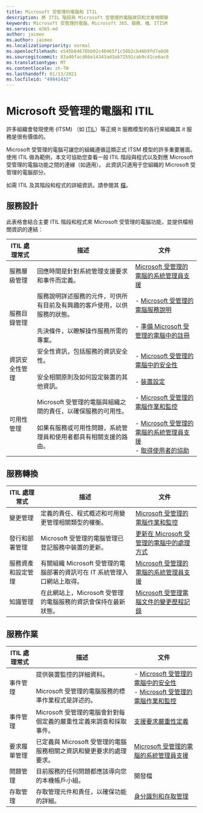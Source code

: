 ```yaml
---
title: Microsoft 受管理的電腦和 ITIL
description: 將 ITIL 階段與 Microsoft 受管理的電腦資訊和文章相關聯
keywords: Microsoft 受管理的電腦、Microsoft 365、服務、檔、ITISM
ms.service: m365-md
author: jaimeo
ms.author: jaimeo
ms.localizationpriority: normal
ms.openlocfilehash: e545b64670bb92c40465f1c50b2cb46b9fd7a8d8
ms.sourcegitcommit: 83a40facd66e14343ad3ab72591cab9c41ce6ac0
ms.translationtype: MT
ms.contentlocale: zh-TW
ms.lasthandoff: 01/13/2021
ms.locfileid: "49841432"
---
```

# <a name="microsoft-managed-desktop-and-itil"></a>Microsoft 受管理的電腦和 ITIL

許多組織會發現使用 (ITSM) （如 [ITIL](https://www.axelos.com/best-practice-solutions/itil)）等正規 It 服務模型的各行來組織其 it 服務是很有價值的。 

Microsoft 受管理的電腦可讓您的組織遵循這類正式 ITSM 模型的許多重要層面。 使用 ITIL 做為範例，本文可協助您查看一般 ITIL 階段與程式以及對應 Microsoft 受管理的電腦功能之間的連線（如適用）。 此資訊只適用于您組織的 Microsoft 受管理的電腦部分。

如需 ITIL 及其階段和程式的詳細資訊，請參閱其 [檔](https://www.axelos.com/best-practice-solutions/itil)。


## <a name="service-design"></a>服務設計

此表格會結合主要 ITIL 階段和程式來 Microsoft 受管理的電腦功能，並提供檔相關資訊的連結：



|ITIL 處理常式 |描述  |文件 |
|---------|---------|---------|
|服務層級管理     | 回應時間是針對系統管理支援要求和事件而定義。  |  [Microsoft 受管理的電腦的系統管理員支援](working-with-managed-desktop/admin-support.md)  |
|服務目錄管理     | 服務說明詳述服務的元件，可供所有目前及有興趣的客戶使用，以供服務的狀態。<br><br>先決條件，以瞭解操作服務所需的專案。  | - [Microsoft 受管理的電腦服務說明](service-description/index.md)<br><br>- [準備 Microsoft 受管理的電腦中的註冊](get-ready/index.md)  |
|資訊安全性管理     | 安全性資訊，包括服務的資訊安全性。<br><br> 安全相關原則及如何設定裝置的其他資訊。   | - [Microsoft 受管理的電腦中的安全性](service-description/security.md)<br><br>- [裝置設定](service-description/device-policies.md)  |
|可用性管理     |  Microsoft 受管理的電腦與組織之間的責任，以確保服務的可用性。<br><br>如果有服務或可用性問題，系統管理員和使用者都具有相關支援的路由。 | - [Microsoft 受管理的電腦作業和監控](service-description/operations-and-monitoring.md)<br><br>- [Microsoft 受管理的電腦的系統管理員支援](working-with-managed-desktop/admin-support.md)<br>- [取得使用者的協助](working-with-managed-desktop/end-user-support.md)  |



## <a name="service-transition"></a>服務轉換


|ITIL 處理常式 |描述  |文件 |
|---------|---------|---------|
|變更管理     | 定義的責任、程式概述和可用變更管理相關類型的權衡。  | [Microsoft 受管理的電腦作業和監控](service-description/operations-and-monitoring.md#change-management) |
|發行和部署管理     |  Microsoft 受管理的電腦管理已登記服務中裝置的更新。  | [更新在 Microsoft 受管理的電腦中的處理方式](service-description/updates.md)        |
|服務資產和設定管理     | 有關組織 Microsoft 受管理的電腦部署的資訊可在 IT 系統管理入口網站上取得。  | [Microsoft 受管理的電腦的系統管理員支援](working-with-managed-desktop/admin-support.md) |
|知識管理     | 在此網站上，Microsoft 受管理的電腦服務的資訊會保持在最新狀態。   | [Microsoft 受管理電腦文件的變更歷程記錄](change-history-managed-desktop.md)        |



## <a name="service-operation"></a>服務作業


|ITIL 處理常式 |描述  |文件  |
|---------|---------|---------|
|事件管理     |  提供裝置監控的詳細資料。<br><br>Microsoft 受管理的電腦服務的標準作業程式是詳述的。 |  - [Microsoft 受管理的電腦中的安全性](service-description/security.md)<br>- [Microsoft 受管理的電腦作業和監控](service-description/operations-and-monitoring.md)       |
|事件管理  | Microsoft 受管理的電腦會針對每個定義的嚴重性定義來調查和採取事件。  |  [支援要求嚴重性定義](working-with-managed-desktop/admin-support.md#support-request-severity-definitions)       |
|要求履單管理     |  已定義與 Microsoft 受管理的電腦服務相關之資訊和變更要求的處理要求。         |[Microsoft 受管理的電腦的系統管理員支援](working-with-managed-desktop/admin-support.md)         |
|問題管理     | 目前服務的任何問題都應該導向您的本機帳戶小組。 | 開發檔 |
|存取管理     | 存取管理元件和責任，以確保功能的詳細。  | [身分識別和存取管理](service-description/security.md#identity-and-access-management)        |
